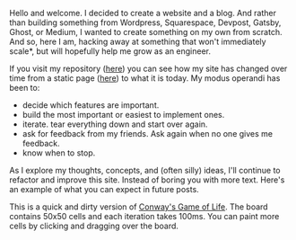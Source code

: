 Hello and welcome. I decided to create a website and a blog. And rather than building something from Wordpress, Squarespace, Devpost, Gatsby, Ghost, or Medium, I wanted to create something on my own from scratch. And so, here I am, hacking away at something that won't immediately scale*, but will hopefully help me grow as an engineer.

If you visit my repository ([here](https://github.com/mldangelo/mldangelo)) you can see how my site has changed over time from a static page ([here](https://github.com/mldangelo/mldangelo/tree/e58fa5163dba0b51b018d1d3e0b5b113fe55976b)) to what it is today. My modus operandi has been to:
- decide which features are important.
- build the most important or easiest to implement ones.
- iterate. tear everything down and start over again.
- ask for feedback from my friends. Ask again when no one gives me feedback.
- know when to stop.

As I explore my thoughts, concepts, and (often silly) ideas, I'll continue to refactor and improve this site. Instead of boring you with more text. Here's an example of what you can expect in future posts.

This is a quick and dirty version of [Conway's Game of Life](https://en.wikipedia.org/wiki/Conway's_Game_of_Life). The board contains 50x50 cells and each iteration takes 100ms. You can paint more cells by clicking and dragging over the board.
<br>
